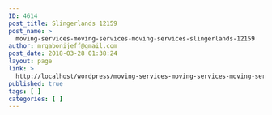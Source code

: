```yaml
---
ID: 4614
post_title: Slingerlands 12159
post_name: >
  moving-services-moving-services-moving-services-slingerlands-12159
author: mrgabonijeff@gmail.com
post_date: 2018-03-28 01:38:24
layout: page
link: >
  http://localhost/wordpress/moving-services-moving-services-moving-services-slingerlands-12159/
published: true
tags: [ ]
categories: [ ]
---
```

